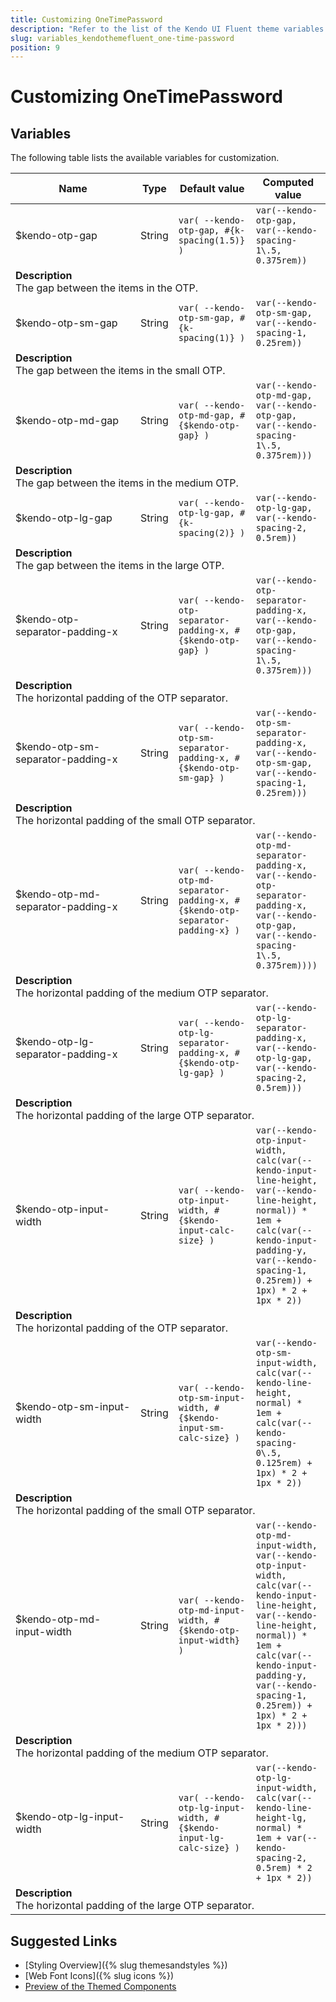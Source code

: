 ```yaml
---
title: Customizing OneTimePassword
description: "Refer to the list of the Kendo UI Fluent theme variables available for customization."
slug: variables_kendothemefluent_one-time-password
position: 9
---
```


# Customizing OneTimePassword

## Variables

The following table lists the available variables for customization.

<table class="theme-variables">
    <colgroup>
    <col style="width: 200px; white-space:nowrap;" />
    <col />
    <col />
    <col />
</colgroup>
<thead>
    <tr>
        <th>Name</th>
        <th>Type</th>
        <th>Default value</th>
        <th>Computed value</th>
    </tr>
</thead>
<tbody>
        <tr>
    <td>$kendo-otp-gap</td>
    <td>String</td>
    <td><code>var( --kendo-otp-gap, #{k-spacing(1.5)} )</code></td>
    <td><code>var(--kendo-otp-gap, var(--kendo-spacing-1\.5, 0.375rem))</code></td>
</tr>
<tr>
    <td colspan="4" class="theme-variables-description-container"><div><b>Description</b><div class="theme-variables-description">The gap between the items in the OTP.</div></div>
    </td>
</tr>
<tr>
    <td>$kendo-otp-sm-gap</td>
    <td>String</td>
    <td><code>var( --kendo-otp-sm-gap, #{k-spacing(1)} )</code></td>
    <td><code>var(--kendo-otp-sm-gap, var(--kendo-spacing-1, 0.25rem))</code></td>
</tr>
<tr>
    <td colspan="4" class="theme-variables-description-container"><div><b>Description</b><div class="theme-variables-description">The gap between the items in the small OTP.</div></div>
    </td>
</tr>
<tr>
    <td>$kendo-otp-md-gap</td>
    <td>String</td>
    <td><code>var( --kendo-otp-md-gap, #{$kendo-otp-gap} )</code></td>
    <td><code>var(--kendo-otp-md-gap, var(--kendo-otp-gap, var(--kendo-spacing-1\.5, 0.375rem)))</code></td>
</tr>
<tr>
    <td colspan="4" class="theme-variables-description-container"><div><b>Description</b><div class="theme-variables-description">The gap between the items in the medium OTP.</div></div>
    </td>
</tr>
<tr>
    <td>$kendo-otp-lg-gap</td>
    <td>String</td>
    <td><code>var( --kendo-otp-lg-gap, #{k-spacing(2)} )</code></td>
    <td><code>var(--kendo-otp-lg-gap, var(--kendo-spacing-2, 0.5rem))</code></td>
</tr>
<tr>
    <td colspan="4" class="theme-variables-description-container"><div><b>Description</b><div class="theme-variables-description">The gap between the items in the large OTP.</div></div>
    </td>
</tr>
<tr>
    <td>$kendo-otp-separator-padding-x</td>
    <td>String</td>
    <td><code>var( --kendo-otp-separator-padding-x, #{$kendo-otp-gap} )</code></td>
    <td><code>var(--kendo-otp-separator-padding-x, var(--kendo-otp-gap, var(--kendo-spacing-1\.5, 0.375rem)))</code></td>
</tr>
<tr>
    <td colspan="4" class="theme-variables-description-container"><div><b>Description</b><div class="theme-variables-description">The horizontal padding of the OTP separator.</div></div>
    </td>
</tr>
<tr>
    <td>$kendo-otp-sm-separator-padding-x</td>
    <td>String</td>
    <td><code>var( --kendo-otp-sm-separator-padding-x, #{$kendo-otp-sm-gap} )</code></td>
    <td><code>var(--kendo-otp-sm-separator-padding-x, var(--kendo-otp-sm-gap, var(--kendo-spacing-1, 0.25rem)))</code></td>
</tr>
<tr>
    <td colspan="4" class="theme-variables-description-container"><div><b>Description</b><div class="theme-variables-description">The horizontal padding of the small OTP separator.</div></div>
    </td>
</tr>
<tr>
    <td>$kendo-otp-md-separator-padding-x</td>
    <td>String</td>
    <td><code>var( --kendo-otp-md-separator-padding-x, #{$kendo-otp-separator-padding-x} )</code></td>
    <td><code>var(--kendo-otp-md-separator-padding-x, var(--kendo-otp-separator-padding-x, var(--kendo-otp-gap, var(--kendo-spacing-1\.5, 0.375rem))))</code></td>
</tr>
<tr>
    <td colspan="4" class="theme-variables-description-container"><div><b>Description</b><div class="theme-variables-description">The horizontal padding of the medium OTP separator.</div></div>
    </td>
</tr>
<tr>
    <td>$kendo-otp-lg-separator-padding-x</td>
    <td>String</td>
    <td><code>var( --kendo-otp-lg-separator-padding-x, #{$kendo-otp-lg-gap} )</code></td>
    <td><code>var(--kendo-otp-lg-separator-padding-x, var(--kendo-otp-lg-gap, var(--kendo-spacing-2, 0.5rem)))</code></td>
</tr>
<tr>
    <td colspan="4" class="theme-variables-description-container"><div><b>Description</b><div class="theme-variables-description">The horizontal padding of the large OTP separator.</div></div>
    </td>
</tr>
<tr>
    <td>$kendo-otp-input-width</td>
    <td>String</td>
    <td><code>var( --kendo-otp-input-width, #{$kendo-input-calc-size} )</code></td>
    <td><code>var(--kendo-otp-input-width, calc(var(--kendo-input-line-height, var(--kendo-line-height, normal)) * 1em + calc(var(--kendo-input-padding-y, var(--kendo-spacing-1, 0.25rem)) + 1px) * 2 + 1px * 2))</code></td>
</tr>
<tr>
    <td colspan="4" class="theme-variables-description-container"><div><b>Description</b><div class="theme-variables-description">The horizontal padding of the OTP separator.</div></div>
    </td>
</tr>
<tr>
    <td>$kendo-otp-sm-input-width</td>
    <td>String</td>
    <td><code>var( --kendo-otp-sm-input-width, #{$kendo-input-sm-calc-size} )</code></td>
    <td><code>var(--kendo-otp-sm-input-width, calc(var(--kendo-line-height, normal) * 1em + calc(var(--kendo-spacing-0\.5, 0.125rem) + 1px) * 2 + 1px * 2))</code></td>
</tr>
<tr>
    <td colspan="4" class="theme-variables-description-container"><div><b>Description</b><div class="theme-variables-description">The horizontal padding of the small OTP separator.</div></div>
    </td>
</tr>
<tr>
    <td>$kendo-otp-md-input-width</td>
    <td>String</td>
    <td><code>var( --kendo-otp-md-input-width, #{$kendo-otp-input-width} )</code></td>
    <td><code>var(--kendo-otp-md-input-width, var(--kendo-otp-input-width, calc(var(--kendo-input-line-height, var(--kendo-line-height, normal)) * 1em + calc(var(--kendo-input-padding-y, var(--kendo-spacing-1, 0.25rem)) + 1px) * 2 + 1px * 2)))</code></td>
</tr>
<tr>
    <td colspan="4" class="theme-variables-description-container"><div><b>Description</b><div class="theme-variables-description">The horizontal padding of the medium OTP separator.</div></div>
    </td>
</tr>
<tr>
    <td>$kendo-otp-lg-input-width</td>
    <td>String</td>
    <td><code>var( --kendo-otp-lg-input-width, #{$kendo-input-lg-calc-size} )</code></td>
    <td><code>var(--kendo-otp-lg-input-width, calc(var(--kendo-line-height-lg, normal) * 1em + var(--kendo-spacing-2, 0.5rem) * 2 + 1px * 2))</code></td>
</tr>
<tr>
    <td colspan="4" class="theme-variables-description-container"><div><b>Description</b><div class="theme-variables-description">The horizontal padding of the large OTP separator.</div></div>
    </td>
</tr>
</tbody>
</table>

## Suggested Links

* [Styling Overview]({% slug themesandstyles %})
* [Web Font Icons]({% slug icons %})
* [Preview of the Themed Components](../)

